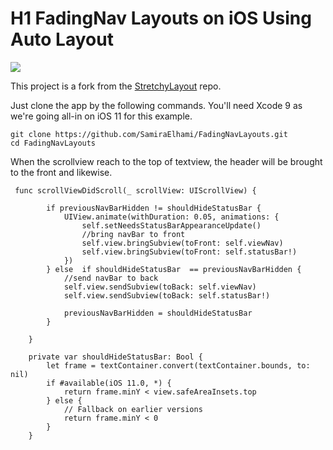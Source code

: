 # H1 FadingNav Layouts on iOS Using Auto Layout

![](fadingNavLayout.gif)

This project is a fork from the [StretchyLayout](https://github.com/TwoLivesLeft/StretchyLayout) repo. 

Just clone the app by the following commands. You'll need Xcode 9 as we're going all-in on iOS 11 for this example.
```
git clone https://github.com/SamiraElhami/FadingNavLayouts.git
cd FadingNavLayouts
```

When the scrollview reach to the top of textview, the header will be brought to the front and likewise.
```
 func scrollViewDidScroll(_ scrollView: UIScrollView) {
        
        if previousNavBarHidden != shouldHideStatusBar {
            UIView.animate(withDuration: 0.05, animations: {
                self.setNeedsStatusBarAppearanceUpdate()
                //bring navBar to front
                self.view.bringSubview(toFront: self.viewNav)
                self.view.bringSubview(toFront: self.statusBar!)
            })
        } else  if shouldHideStatusBar  == previousNavBarHidden {
            //send navBar to back
            self.view.sendSubview(toBack: self.viewNav)
            self.view.sendSubview(toBack: self.statusBar!)
            
            previousNavBarHidden = shouldHideStatusBar     
        }
        
    }
    
    private var shouldHideStatusBar: Bool {
        let frame = textContainer.convert(textContainer.bounds, to: nil)
        if #available(iOS 11.0, *) {
            return frame.minY < view.safeAreaInsets.top
        } else {
            // Fallback on earlier versions
            return frame.minY < 0
        }
    }
```
